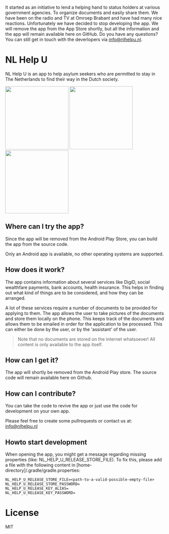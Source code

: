 It started as an initiative to lend a helping hand to status holders at various government agencies. To organize documents and easily share them. We have been on the radio and TV at Omroep Brabant and have had many nice reactions. Unfortunately we have decided to stop developing the app. We will remove the app from the App Store shortly, but all the information and the app will remain available here on GitHub. Do you have any questions? You can still get in touch with the deverlopers via info@nlhelpu.nl.

# NL Help U

NL Help U is an app to help asylum seekers who are permitted to stay in The Netherlands to find their way in the Dutch society.

<img src="https://github.com/devolksbank/NL-Help-U/raw/develop/screenshots/Screenshot_1501075574.png" width="200"> <img src="https://github.com/devolksbank/NL-Help-U/raw/develop/screenshots/Screenshot_1501076733.png" width="200"> <img src="https://github.com/devolksbank/NL-Help-U/raw/develop/screenshots/Screenshots%20-%202017-08-08%20-%20AR/10-section-info.png" width="200">

## Where can I try the app?

Since the app will be removed from the Android Play Store, you can build the app from the source code.

Only an Android app is available, no other operating systems are supported.

## How does it work?

The app contains information about several services like DigiD, social wealthfare payments, bank accounts, health insurance. 
This helps in finding out what kind of things are to be considered, and how they can be arranged.

A lot of these services require a number of documents to be provided for applying to them. 
The app allows the user to take pictures of the documents and store them locally on the phone. 
This keeps track of the documents and allows them to be emailed in order for the application to be processed. 
This can either be done by the user, or by the 'assistant' of the user.

> Note that no documents are stored on the internet whatsoever! All content is only available to the app itself.

## How can I get it?

The app will shortly be removed from the Android Play store. The source code will remain available here on Github.

## How can I contribute?

You can take the code to revive the app or just use the code for development on your own app.

Please feel free to create some pullrequests or contact us at: [info@nlhelpu.nl](info@nlhelpu.nl)

## Howto start development

When opening the app, you might get a message regarding missing properties (like: NL_HELP_U_RELEASE_STORE_FILE). To fix this, please add a file with the following content in [home-directory]/.gradle/gradle.properties:
```
NL_HELP_U_RELEASE_STORE_FILE=<path-to-a-valid-possible-empty-file>
NL_HELP_U_RELEASE_STORE_PASSWORD=
NL_HELP_U_RELEASE_KEY_ALIAS=
NL_HELP_U_RELEASE_KEY_PASSWORD=
```

# License

MIT
